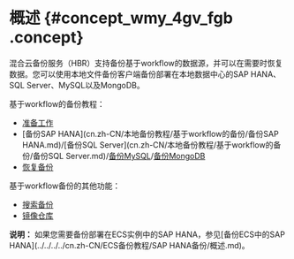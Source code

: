 # 概述 {#concept_wmy_4gv_fgb .concept}

混合云备份服务（HBR）支持备份基于workflow的数据源，并可以在需要时恢复数据。您可以使用本地文件备份客户端备份部署在本地数据中心的SAP HANA、SQL Server、MySQL以及MongoDB。

基于workflow的备份教程：

-   [准备工作](cn.zh-CN/本地备份教程/基于workflow的备份/准备工作.md)
-   [备份SAP HANA](cn.zh-CN/本地备份教程/基于workflow的备份/备份SAP HANA.md)/[备份SQL Server](cn.zh-CN/本地备份教程/基于workflow的备份/备份SQL Server.md)/[备份MySQL](cn.zh-CN/本地备份教程/基于workflow的备份/备份MySQL.md)/[备份MongoDB](cn.zh-CN/本地备份教程/基于workflow的备份/备份MongoDB.md)
-   [恢复备份](cn.zh-CN/本地备份教程/基于workflow的备份/恢复备份.md)

基于workflow备份的其他功能：

-   [搜索备份](cn.zh-CN/本地备份教程/基于workflow的备份/备份搜索.md)
-   [镜像仓库](cn.zh-CN/本地备份教程/基于workflow的备份/镜像仓库.md)

**说明：** 如果您需要备份部署在ECS实例中的SAP HANA，参见[备份ECS中的SAP HANA](../../../../cn.zh-CN/ECS备份教程/SAP HANA备份/概述.md)。

